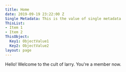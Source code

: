 ```yaml
---
title: Home
date: 2019-09-19 23:22:00 Z
Single Metadata: This is the value of single metadata
ThisList:
- Item 1
- Item 2
ThisObject:
  Key1: ObjectValue1
  Key2: ObjectValue2
layout: page
---
```


Hello! Welcome to the cult of larry. You're a member now.